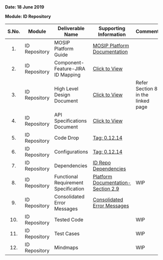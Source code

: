 **Date: 18 June 2019**

**Module: ID Repository**

|**S.No.**|**Module**|**Deliverable Name**| **Supporting Information**|**Comments**|
|:------:|-----|---|---|---|
|1.|ID Repository|MOSIP Platform Guide|[MOSIP Platform Documentation](Platform-Documentation)||
|2.|ID Repository|Component-Feature-JIRA ID Mapping|[Click to View](https://github.com/mosip/mosip/wiki/Component-Feature-ID-JIRA-ID-Mapping#12-id-repository-)|
|3.|ID Repository|High Level Design Document|[Click to View](Deliverables---Attachments)|Refer Section 8 in the linked page|
|4.|ID Repository|API Specifications Document|[Click to View](https://github.com/mosip/mosip/wiki/ID-Repository-API)||
|5.|ID Repository|Code Drop|[Tag: 0.12.14](/mosip/mosip/releases/tag/0.12.14)||
|6.|ID Repository|Configurations|[Tag: 0.12.14](/mosip/mosip-configuration/releases/tag/0.12.14)||
|7.|ID Repository|Dependencies|[ID Repo Dependencies](https://github.com/mosip/mosip/wiki/ID-Repository-Dependencies)||
|8.|ID Repository|Functional Requirement Specification|[Platform Documentation-Section 2.9](https://github.com/mosip/mosip/wiki/Platform-Documentation#39-id-repository-)|WIP|
|9.|ID Repository|Consolidated Error Messages|[Consolidated Error Messages](https://github.com/mosip/mosip/blob/master/docs/requirements/Requirements%20Detailing%20References/ID-Authentication/Sprint%2012/Consolidated%20error%20messages%20V2.7.xlsx)||
|10.|ID Repository|Tested Code||WIP|
|11.|ID Repository|Test Cases||WIP|
|12.|ID Repository|Mindmaps||WIP|
